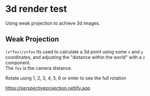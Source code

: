 ﻿# 3d render test
Using weak projection to achieve 3d images.  

## Weak Projection
`(x*fov)/z+fov`
Its used to calculate a 3d point using some `x` and `y` coordinates, and adjusting the "distance within the world" with a `z` component.  
The `fov` is the camera distance.

 
Rotate using 1, 2, 3, 4, 5, 6 or enter to see the full rotation

https://perspectiveprojection.netlify.app
